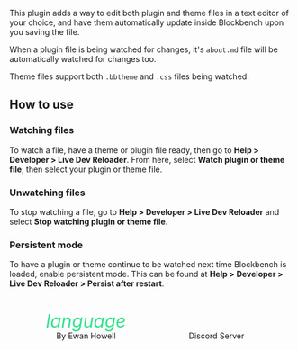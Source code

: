 <div id="about-content">
  <p>This plugin adds a way to edit both plugin and theme files in a text editor of your choice, and have them automatically update inside Blockbench upon you saving the file.</p>
  <p>When a plugin file is being watched for changes, it's <code>about.md</code> file will be automatically watched for changes too.</p>
  <p>Theme files support both <code>.bbtheme</code> and <code>.css</code> files being watched.</p>
  <h2>How to use</h2>
  <h3>Watching files</h3>
  <p>To watch a file, have a theme or plugin file ready, then go to <strong>Help > Developer > Live Dev Reloader</strong>. From here, select <strong>Watch plugin or theme file</strong>, then select your plugin or theme file.</p>
  <h3>Unwatching files</h3>
  <p>To stop watching a file, go to <strong>Help > Developer > Live Dev Reloader</strong> and select <strong>Stop watching plugin or theme file</strong>.</p>
  <h3>Persistent mode</h3>
  <p>To have a plugin or theme continue to be watched next time Blockbench is loaded, enable persistent mode. This can be found at <strong>Help > Developer > Live Dev Reloader > Persist after restart</strong>.</p>
</div>
<style>
  .about {
    height: 100%;
    display: flex;
    flex-direction: column;
    justify-content: space-between;
  }
  #about-content {
    overflow-y: auto;
    min-height: 128px;
  }
  #about-markdown-links > a {
    display: flex;
    flex-direction: column;
    align-items: center;
    gap: 5px;
    padding: 5px;
    text-decoration: none;
    flex-grow: 1;
    flex-basis: 0;
    color: var(--color-subtle_text);
    text-align: center;
  }
  #about-markdown-links > a:hover {
    background-color: var(--color-accent);
    color: var(--color-light);
  }
  #about-markdown-links > a > i {
    font-size: 32px;
    width: 100%;
    max-width: initial;
    height: 32px;
    text-align: center;
  }
  #about-markdown-links > a:hover > i {
    color: var(--color-light) !important;
  }
  #about-markdown-links > a > p {
    flex: 1;
    display: flex;
    align-items: center;
    margin: 0;
  }
</style>
<div id="about-markdown-links" style="display:flex;justify-content:space-around;margin:20px 20px 0">
  <a href="https://ewanhowell.com/">
    <i class="material-icons icon" style="color:rgb(51, 227, 142)">language</i>
    <p>By Ewan Howell</p>
  </a>
  <a href="https://discord.ewanhowell.com/">
    <i class="fa_big icon fab fa-discord" style="color:rgb(114, 127, 255)"></i>
    <p>Discord Server</p>
  </a>
</div>